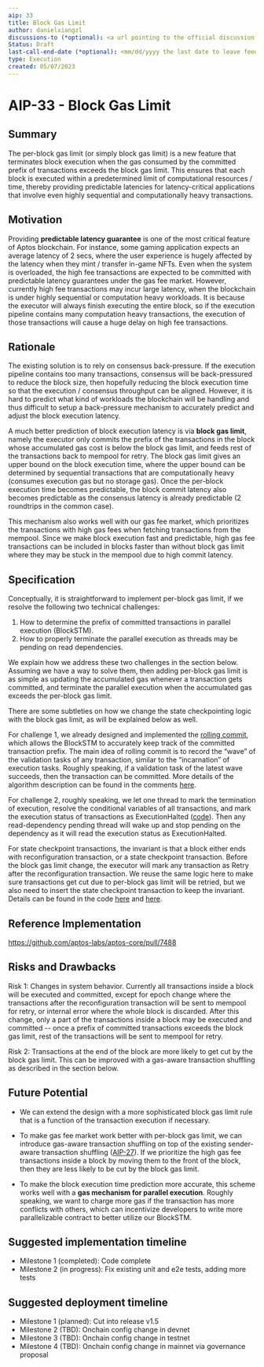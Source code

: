 ```yaml
---
aip: 33
title: Block Gas Limit
author: danielxiangzl
discussions-to (*optional): <a url pointing to the official discussion thread>
Status: Draft
last-call-end-date (*optional): <mm/dd/yyyy the last date to leave feedbacks and reviews>
type: Execution
created: 05/07/2023
---
```


# AIP-33 - Block Gas Limit
  

## Summary

The per-block gas limit (or simply block gas limit) is a new feature that terminates block execution when the gas consumed by the committed prefix of transactions exceeds the block gas limit. This ensures that each block is executed within a predetermined limit of computational resources / time, thereby providing predictable latencies for latency-critical applications that involve even highly sequential and computationally heavy transactions.

## Motivation

Providing **predictable latency guarantee** is one of the most critical feature of Aptos blockchain. For instance, some gaming application expects an average latency of 2 secs, where the user experience is hugely affected by the latency when they mint / transfer in-game NFTs. Even when the system is overloaded, the high fee transactions are expected to be committed with predictable latency guarantees under the gas fee market. 
However, currently high fee transactions may incur large latency, when the blockchain is under highly sequential or computation heavy workloads. It is because the executor will always finish executing the entire block, so if the execution pipeline contains many computation heavy transactions, the execution of those transactions will cause a huge delay on high fee transactions. 


## Rationale

The existing solution is to rely on consensus back-pressure. If the execution pipeline contains too many transactions, consensus will be back-pressured to reduce the block size, then hopefully reducing the block execution time so that the execution / consensus throughput can be aligned. However, it is hard to predict what kind of workloads the blockchain will be handling and thus difficult to setup a back-pressure mechanism to accurately predict and adjust the block execution latency. 

A much better prediction of block execution latency is via **block gas limit**, namely the executor only commits the prefix of the transactions in the block whose accumulated gas cost is below the block gas limit, and feeds rest of the transactions back to mempool for retry. The block gas limit gives an upper bound on the block execution time, where the upper bound can be determined by sequential transactions that are computationally heavy (consumes execution gas but no storage gas). Once the per-block execution time becomes predictable, the block commit latency also becomes predictable as the consensus latency is already predictable (2 roundtrips in the common case).

This mechanism also works well with our gas fee market, which prioritizes the transactions with high gas fees when fetching transactions from the mempool. Since we make block execution fast and predictable, high gas fee transactions can be included in blocks faster than without block gas limit where they may be stuck in the mempool due to high commit latency.

## Specification

Conceptually, it is straightforward to implement per-block gas limit, if we resolve the following two technical challenges:

1. How to determine the prefix of committed transactions in parallel execution (BlockSTM).
2. How to properly terminate the parallel execution as threads may be pending on read dependencies.

We explain how we address these two challenges in the section below. Assuming we have a way to solve them, then adding per-block gas limit is as simple as updating the accumulated gas whenever a transaction gets committed, and terminate the parallel execution when the accumulated gas exceeds the per-block gas limit. 

There are some subtleties on how we change the state checkpointing logic with the block gas limit, as will be explained below as well.

For challenge 1, we already designed and implemented the [rolling commit](https://github.com/aptos-labs/aptos-core/pull/6079), which allows the BlockSTM to accurately keep track of the committed transaction prefix. The main idea of rolling commit is to record the “wave” of the validation tasks of any transaction, similar to the “incarnation” of execution tasks. Roughly speaking, if a validation task of the latest wave succeeds, then the transaction can be committed. More details of the algorithm description can be found in the comments [here](https://github.com/aptos-labs/aptos-core/blob/main/aptos-move/block-executor/src/scheduler.rs#L133).

For challenge 2, roughly speaking, we let one thread to mark the termination of execution, resolve the conditional variables of all transactions, and mark the execution status of transactions as ExecutionHalted ([code](https://github.com/aptos-labs/aptos-core/blob/daniel-per-block-gas/aptos-move/block-executor/src/scheduler.rs#L548)). Then any read-dependency pending thread will wake up and stop pending on the dependency as it will read the execution status as ExecutionHalted. 

For state checkpoint transactions, the invariant is that a block either ends with reconfiguration transaction, or a state checkpoint transaction. Before the block gas limit change, the executor will mark any transaction as Retry after the reconfiguration transaction. We reuse the same logic here to make sure transactions get cut due to per-block gas limit will be retried, but we also need to insert the state checkpoint transaction to keep the invariant. Details can be found in the code [here](https://github.com/aptos-labs/aptos-core/blob/daniel-per-block-gas/execution/executor/src/components/apply_chunk_output.rs#L139) and [here](https://github.com/aptos-labs/aptos-core/blob/daniel-per-block-gas/consensus/consensus-types/src/executed_block.rs#L122).

## Reference Implementation

https://github.com/aptos-labs/aptos-core/pull/7488

## Risks and Drawbacks

Risk 1: Changes in system behavior. Currently all transactions inside a block will be executed and committed, except for epoch change where the transactions after the reconfiguration transaction will be sent to mempool for retry, or internal error where the whole block is discarded. After this change, only a part of the transactions inside a block may be executed and committed -- once a prefix of committed transactions exceeds the block gas limit, rest of the transactions will be sent to mempool for retry. 

Risk 2: Transactions at the end of the block are more likely to get cut by the block gas limit. This can be improved with a gas-aware transaction shuffling as described in the section below.

## Future Potential

- We can extend the design with a more sophisticated block gas limit rule that is a function of the transaction execution if necessary.

- To make gas fee market work better with per-block gas limit, we can introduce gas-aware transaction shuffling on top of the existing sender-aware transaction shuffling ([AIP-27](https://github.com/aptos-foundation/AIPs/blob/main/aips/aip-27.md)). If we prioritize the high gas fee transactions inside a block by moving them to the front of the block, then they are less likely to be cut by the block gas limit. 

- To make the block execution time prediction more accurate, this scheme works well with a **gas mechanism for parallel execution**. Roughly speaking, we want to charge more gas if the transaction has more conflicts with others, which can incentivize developers to write more parallelizable contract to better utilize our BlockSTM.

## Suggested implementation timeline

- Milestone 1 (completed): Code complete
- Milestone 2 (in progress): Fix existing unit and e2e tests, adding more tests

## Suggested deployment timeline

- Milestone 1 (planned): Cut into release v1.5
- Milestone 2 (TBD): Onchain config change in devnet
- Milestone 3 (TBD): Onchain config change in testnet
- Milestone 4 (TBD): Onchain config change in mainnet via governance proposal
